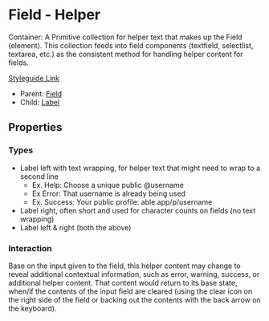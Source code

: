 # Field - Helper

Container: A Primitive collection for helper text that makes up the Field (element). This collection feeds into field components (textfield, selectlist, textarea, etc.) as the consistent method for handling helper content for fields.

[Styleguide Link](https://zpl.io/2vD1X45)

- Parent: [Field](https://github.com/able-app/docs/blob/78b7d0a469492d69eba8f33ae838468642242f52/controls/%CE%B5%20elements/field/field.md)
- Child: [Label](https://github.com/able-app/docs/blob/78b7d0a469492d69eba8f33ae838468642242f52/controls/%CE%B5%20elements/label.md)

## Properties

### Types

- Label left with text wrapping, for helper text that might need to wrap to a second line
  - Ex. Help: Choose a unique public @username
  - Ex Error: That username is already being used
  - Ex. Success: Your public profile: able.app/p/username
- Label right, often short and used for character counts on fields (no text wrapping)
- Label left & right (both the above)

### Interaction

Base on the input given to the field, this helper content may change to reveal additional contextual information, such as error, warning, success, or additional helper content. That content would return to its base state, when/if the contents of the input field are cleared (using the clear icon on the right side of the field or backing out the contents with the back arrow on the keyboard).

